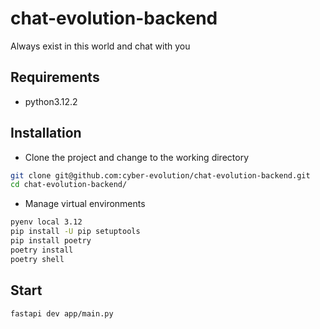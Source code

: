 # chat-evolution-backend
Always exist in this world and chat with you

## Requirements
+ python3.12.2

## Installation
+ Clone the project and change to the working directory

```bash
git clone git@github.com:cyber-evolution/chat-evolution-backend.git
cd chat-evolution-backend/
```
+ Manage virtual environments

```bash
pyenv local 3.12
pip install -U pip setuptools
pip install poetry
poetry install
poetry shell
```

## Start
```bash
fastapi dev app/main.py
```